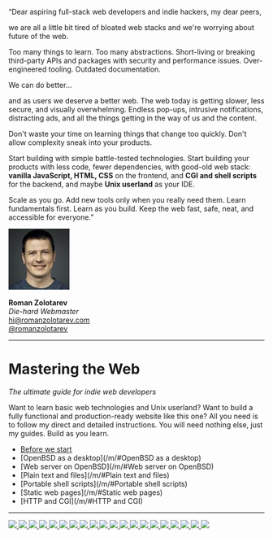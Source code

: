 <p class="f4 f3-m f3-l lh-title ni mt5">&#8220;Dear aspiring full-stack
web developers and indie hackers, my dear peers,</p>

<p class="f4 f3-m f3-l lh-title">we are all a little bit tired of
bloated web stacks and we're worrying about future of the web.</p>

<p class="f4 f3-m f3-l lh-title">Too many things to learn. Too many
abstractions. Short-living or breaking third-party APIs and packages
with security and performance issues. Over-engineered tooling.
Outdated documentation.</p>

<p class="f4 f3-m f3-l lh-title">We can do better... </p>

and as users we deserve a better web. The web today is getting
slower, less secure, and visually overwhelming. Endless pop-ups,
intrusive notifications, distracting ads, and all the things getting
in the way of us and the content.

Don't waste your time on learning things that change too quickly.
Don't allow complexity sneak into your products.

Start building with simple battle-tested technologies.  Start
building your products with less code, fewer dependencies, with
good-old web stack: **vanilla JavaScript, HTML, CSS** on the frontend,
and **CGI and shell scripts** for the backend, and maybe **Unix
userland** as your IDE.

Scale as you go. Add new tools only when you really need them.
Learn fundamentals first. Learn as you build. Keep the web fast,
safe, neat, and accessible for everyone.&#8221;

<div class="mb2 mt4"><a href="/about.html"><img
  src="/avatar120.jpeg"
  class="w3 br-100"
  title="romanzolotarev.com"></a></div>

**Roman Zolotarev**<br>
_Die-hard Webmaster_<br>
hi@romanzolotarev.com<br>
[@romanzolotarev](/twitter.html)

---

# Mastering the&nbsp;Web

_The ultimate guide for indie web developers_

Want to learn basic web technologies and Unix userland? Want to
build a fully functional and production-ready website like this
one? All you need is to follow my direct and detailed instructions.
You will need nothing else, just my guides. Build as you learn.

- [Before we start](/m/)
- [OpenBSD as a desktop](/m/#OpenBSD as a desktop)
- [Web server on OpenBSD](/m/#Web server on OpenBSD)
- [Plain text and files](/m/#Plain text and files)
- [Portable shell scripts](/m/#Portable shell scripts)
- [Static web pages](/m/#Static web pages)
- [HTTP and CGI](/m/#HTTP and CGI)

---

<a class="link" href="/m/words.html">
<img src="/ref/oams.jpeg" class="br-100 w2">
<img src="/ref/mwlauthor.jpeg" class="br-100 w2">
<img src="/ref/antranigv.jpeg" class="br-100 w2">
<img src="/ref/av.jpeg" class="br-100 w2">
<img src="/ref/b3h3m0th.jpeg" class="br-100 w2">
<img src="/ref/brutusunix.jpeg" class="br-100 w2">
<img src="/ref/ds.jpeg" class="br-100 w2">
<img src="/ref/h3artbl33d.jpeg" class="br-100 w2">
<img src="/ref/iah.jpeg" class="br-100 w2">
<img src="/ref/lambdanerd.jpeg" class="br-100 w2">
<img src="/ref/leonvolunteers.jpeg" class="br-100 w2">
<img src="/ref/pikkabird.jpeg" class="br-100 w2">
<img src="/ref/pkotrcka.jpeg" class="br-100 w2">
<img src="/ref/rossijonas.jpeg" class="br-100 w2">
<img src="/ref/sadhya_mafia.jpeg" class="br-100 w2">
<img src="/ref/sethhanford.jpeg" class="br-100 w2">
<img src="/ref/ts.jpeg" class="br-100 w2">
<img src="/ref/tuxbsd.jpeg" class="br-100 w2">
<img src="/ref/vetelko.jpeg" class="br-100 w2">
<img src="/ref/wesley974.jpeg" class="br-100 w2">
</a>
